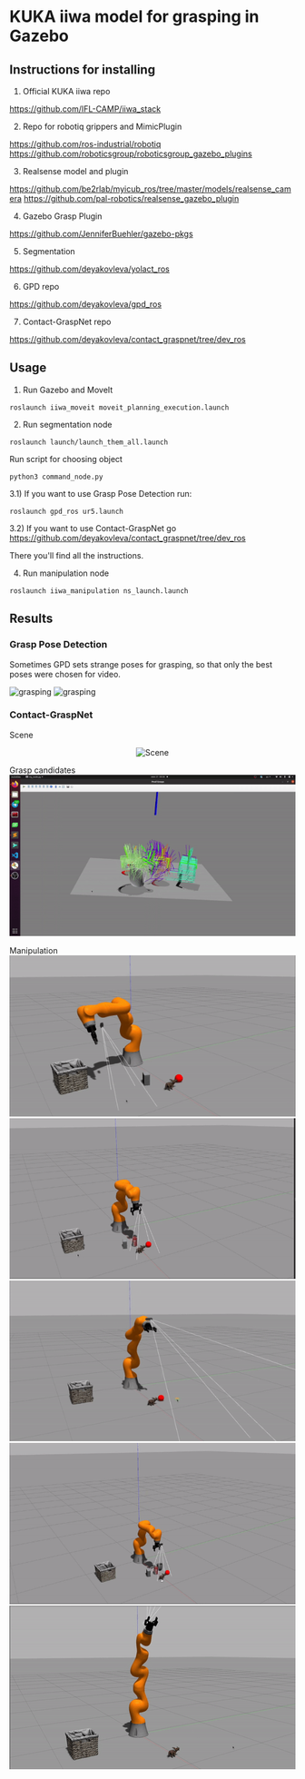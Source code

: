 # KUKA iiwa model for grasping in Gazebo

## Instructions for installing
1) Official KUKA iiwa repo

https://github.com/IFL-CAMP/iiwa_stack

2) Repo for robotiq grippers and MimicPlugin

https://github.com/ros-industrial/robotiq
https://github.com/roboticsgroup/roboticsgroup_gazebo_plugins

3) Realsense model and plugin

https://github.com/be2rlab/myicub_ros/tree/master/models/realsense_camera
https://github.com/pal-robotics/realsense_gazebo_plugin

4) Gazebo Grasp Plugin

https://github.com/JenniferBuehler/gazebo-pkgs

5) Segmentation

https://github.com/deyakovleva/yolact_ros

6) GPD repo 

https://github.com/deyakovleva/gpd_ros

7) Contact-GraspNet repo

https://github.com/deyakovleva/contact_graspnet/tree/dev_ros

## Usage

1) Run Gazebo and MoveIt
```
roslaunch iiwa_moveit moveit_planning_execution.launch
```
2) Run segmentation node
```
roslaunch launch/launch_them_all.launch
```
Run script for choosing object
```
python3 command_node.py
```
3.1) If you want to use Grasp Pose Detection run:
```
roslaunch gpd_ros ur5.launch
```
3.2) If you want to use Contact-GraspNet go https://github.com/deyakovleva/contact_graspnet/tree/dev_ros

There you'll find all the instructions.

4) Run manipulation node
```
roslaunch iiwa_manipulation ns_launch.launch
```
## Results

### Grasp Pose Detection
Sometimes GPD sets strange poses for grasping, so that only the best poses were chosen for video.

![grasping](src/iiwa_stack/results/box.gif)
![grasping](src/iiwa_stack/results/coke.gif)

### Contact-GraspNet
Scene
<p align="center">
  <img src="src/iiwa_stack/results/scene_observation.gif" width="640" title="Scene"/>
</p>

Grasp candidates
![grasping](src/iiwa_stack/results/plot.gif)


Manipulation
![grasping](src/iiwa_stack/results/box_cgn.gif)
![grasping](src/iiwa_stack/results/cola_cgn.gif)
![grasping](src/iiwa_stack/results/ball_cgn.gif)
![grasping](src/iiwa_stack/results/cup_cgn.gif)
![grasping](src/iiwa_stack/results/dino_cgn.gif)
